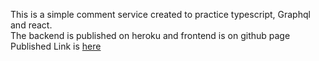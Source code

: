 This is a simple comment service created to practice typescript, Graphql and react.  
The backend is published on heroku and frontend is on github page
Published Link is [here](https://bds0900.github.io/comment/)